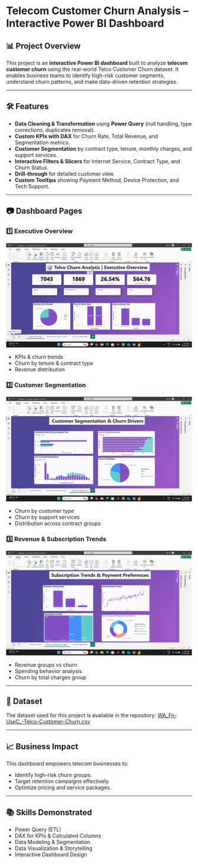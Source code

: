 
# Telecom Customer Churn Analysis – Interactive Power BI Dashboard

## 📊 Project Overview

This project is an **interactive Power BI dashboard** built to analyze **telecom customer churn** using the real-world Telco Customer Churn dataset. It enables business teams to identify high-risk customer segments, understand churn patterns, and make data-driven retention strategies.

---

## 🛠 Features

* **Data Cleaning & Transformation** using **Power Query** (null handling, type corrections, duplicates removal).
* **Custom KPIs with DAX** for Churn Rate, Total Revenue, and Segmentation metrics.
* **Customer Segmentation** by contract type, tenure, monthly charges, and support services.
* **Interactive Filters & Slicers** for Internet Service, Contract Type, and Churn Status.
* **Drill-through** for detailed customer view.
* **Custom Tooltips** showing Payment Method, Device Protection, and Tech Support.

---

## 📷 Dashboard Pages

### 1️⃣ Executive Overview

![Executive Overview](https://github.com/saurabh13200/Telecom-Customer-Churn-Analysis-Interactive-Power-BI-Dashboard/blob/main/Executive.png)

* KPIs & churn trends
* Churn by tenure & contract type
* Revenue distribution

### 2️⃣ Customer Segmentation

![Customer Segmentation](https://github.com/saurabh13200/Telecom-Customer-Churn-Analysis-Interactive-Power-BI-Dashboard/blob/main/Customer%20segmentation.png)

* Churn by customer type
* Churn by support services
* Distribution across contract groups

### 3️⃣ Revenue & Subscription Trends

![Trends](https://github.com/saurabh13200/Telecom-Customer-Churn-Analysis-Interactive-Power-BI-Dashboard/blob/main/Trends.png)

* Revenue groups vs churn
* Spending behavior analysis
* Churn by total charges group

---

## 📂 Dataset

The dataset used for this project is available in the repository:
[WA\_Fn-UseC\_-Telco-Customer-Churn.csv](https://github.com/saurabh13200/Telecom-Customer-Churn-Analysis-Interactive-Power-BI-Dashboard/blob/main/WA_Fn-UseC_-Telco-Customer-Churn.csv)

---

## 📈 Business Impact

This dashboard empowers telecom businesses to:

* Identify high-risk churn groups.
* Target retention campaigns effectively.
* Optimize pricing and service packages.

---

## 📚 Skills Demonstrated

* Power Query (ETL)
* DAX for KPIs & Calculated Columns
* Data Modeling & Segmentation
* Data Visualization & Storytelling
* Interactive Dashboard Design



